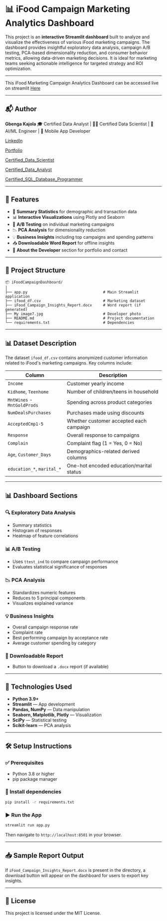 
# 📊 iFood Campaign Marketing Analytics Dashboard

This project is an **interactive Streamlit dashboard** built to analyze and visualize the effectiveness of various iFood marketing campaigns. The dashboard provides insightful exploratory data analysis, campaign A/B testing, PCA-based dimensionality reduction, and consumer behavior metrics, allowing data-driven marketing decisions. It is ideal for marketing teams seeking actionable intelligence for targeted strategy and ROI optimization.

---

This iFood Marketing Campaign Analytics Dashboard can be accessed live on streamlit [Here](https://ifoodanalytics.streamlit.app/)

---

## 📬 Author

**Gbenga Kajola**
🎓 Certified Data Analyst | 👨‍💻 Certified Data Scientist | 🧠 AI/ML Engineer | 📱 Mobile App Developer 

[LinkedIn](https://www.linkedin.com/in/kajolagbenga)

[Portfolio](https://kajolagbenga.netlify.app)

[Certified_Data_Scientist](https://www.datacamp.com/certificate/DSA0012312825030)

[Certified_Data_Analyst](https://www.datacamp.com/certificate/DAA0018583322187)

[Certified_SQL_Database_Programmer](https://www.datacamp.com/certificate/SQA0019722049554)


---

## 🚀 Features

- 🧮 **Summary Statistics** for demographic and transaction data
- 📊 **Interactive Visualizations** using Plotly and Seaborn
- 🧪 **A/B Testing** on individual marketing campaigns
- 📉 **PCA Analysis** for dimensionality reduction
- 💡 **Business Insights** including top campaigns and spending patterns
- 📥 **Downloadable Word Report** for offline insights
- 👤 **About the Developer** section for portfolio and contact

---

## 📁 Project Structure

```
📦 iFoodCampaignDashboard/
│
├── app.py                                  # Main Streamlit application
├── ifood_df.csv                            # Marketing dataset
├── iFood_Campaign_Insights_Report.docx     # Word report (if generated)
├── My image7.jpg                           # Developer photo
├── README.md                               # Project documentation
└── requirements.txt                        # Dependencies
```

---

## 📊 Dataset Description

The dataset `ifood_df.csv` contains anonymized customer information related to iFood's marketing campaigns. Key columns include:

| Column                        | Description                                      |
|------------------------------ |--------------------------------------------------|
| `Income`                      | Customer yearly income                           |
| `Kidhome`, `Teenhome`         | Number of children/teens in household            |
| `MntWines` - `MntGoldProds`   | Spending across product categories               |
| `NumDealsPurchases`           | Purchases made using discounts                   |
| `AcceptedCmp1-5`              | Whether customer accepted each campaign          |
| `Response`                    | Overall response to campaigns                    |
| `Complain`                    | Complaint flag (1 = Yes, 0 = No)                 |
| `Age`, `Customer_Days`        | Demographics-related derived columns             |
| `education_*`, `marital_*`    | One-hot encoded education/marital status         |

---

## 📊 Dashboard Sections

### 🔍 Exploratory Data Analysis
- Summary statistics
- Histogram of responses
- Heatmap of feature correlations

### 📊 A/B Testing
- Uses `ttest_ind` to compare campaign performance
- Evaluates statistical significance of responses

### 📉 PCA Analysis
- Standardizes numeric features
- Reduces to 5 principal components
- Visualizes explained variance

### 💡 Business Insights
- Overall campaign response rate
- Complaint rate
- Best performing campaign by acceptance rate
- Average customer spending by category

### 📄 Downloadable Report
- Button to download a `.docx` report (if available)

---

## 🧰 Technologies Used

- **Python 3.9+**
- **Streamlit** — App development
- **Pandas, NumPy** — Data manipulation
- **Seaborn, Matplotlib, Plotly** — Visualization
- **SciPy** — Statistical testing
- **Scikit-learn** — PCA analysis

---

## 🛠️ Setup Instructions

### ✅ Prerequisites
- Python 3.8 or higher
- pip package manager

### 🧪 Install dependencies

```bash
pip install -r requirements.txt
```

### ▶️ Run the App

```bash
streamlit run app.py
```

Then navigate to `http://localhost:8501` in your browser.

---

## 📥 Sample Report Output

If `iFood_Campaign_Insights_Report.docx` is present in the directory, a download button will appear on the dashboard for users to export key insights.

---

## 📄 License

This project is licensed under the MIT License.
